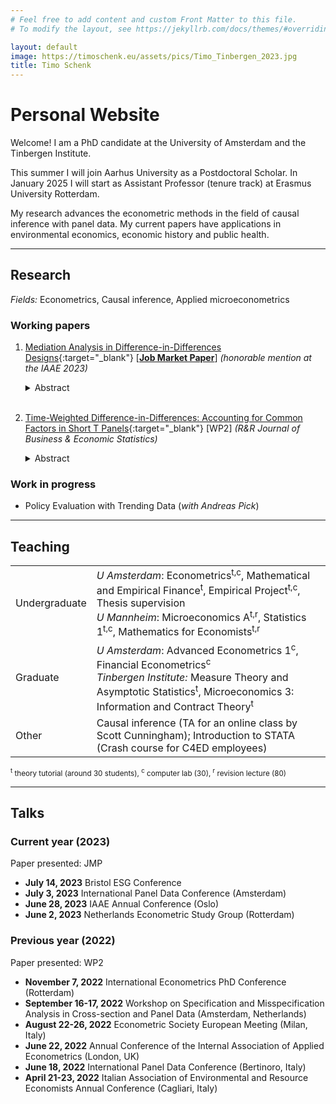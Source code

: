 ```yaml
---
# Feel free to add content and custom Front Matter to this file.
# To modify the layout, see https://jekyllrb.com/docs/themes/#overriding-theme-defaults

layout: default
image: https://timoschenk.eu/assets/pics/Timo_Tinbergen_2023.jpg
title: Timo Schenk
---
```


# Personal Website

Welcome! I am a PhD candidate at the University of Amsterdam and the Tinbergen Institute.

This summer I will join Aarhus University as a Postdoctoral Scholar. In January 2025 I will start as Assistant Professor (tenure track) at Erasmus University Rotterdam.

My research advances the econometric methods in the field of causal inference with panel data.
My current papers have applications in environmental economics, economic history and public health.

---

## Research

*Fields:* Econometrics, Causal inference, Applied microeconometrics

### Working papers

1. [Mediation Analysis in Difference-in-Differences Designs](https://drive.google.com/file/d/130-EkbrX10qEfPcEJa-mZc1i5pk4P94o/view?usp=drive_link){:target="_blank"} [**<ins>Job Market Paper</ins>**] *(honorable mention at the IAAE 2023)*
    <details>
	    <summary>Abstract  </summary>  
        <small>
        This paper develops strategies to understand the mechanisms behind treatment effects in difference-in-differences (DiD) designs. 
        Building on concepts from mediation analysis, I present identification strategies for the part of the average treatment effect that is caused by the treatment affecting a mediating variable. 
        The sequential DiD approach requires additional parallel trend assumptions, a restriction on the mediator effect heterogeneity, and monotonicity of the treatment effect on the mediator. 
        To avoid some of these restrictions, I present a two-sample approach, which includes results from other studies. 
        I propose robust inference procedures on the proportion of the total effect a particular channel can explain. 
        I revisit two empirical studies to show how researchers can use these approaches in practice.  
        </small>
    </details><br>

2. [Time-Weighted Difference-in-Differences: Accounting for Common Factors in Short T Panels](https://papers.tinbergen.nl/23004.pdf){:target="_blank"} [WP2] *(R&R Journal of Business & Economic Statistics)*
    <details>
	    <summary>Abstract</summary>  
       <small>
      I propose a time-weighted difference-in-differences (TWDID) estimation approach that is robust against time-varying common factors in short T panels. Time weighting substantially reduces both bias and variance compared to an unweighted DID estimator through balancing the pre-treatment and post-treatment factors. To conduct valid inference on the average treatment effect, I develop a correction term that adjusts conventional standard errors for the presence of weight estimation uncertainty. Revisiting a study on the effect of a cap-and-trade program on NOx emissions, TWDID estimation reduces the standard errors of the estimated treatment effect by 10% compared to a conventional DID approach.  
       </small>
    </details>


### Work in progress

- Policy Evaluation with Trending Data (*with Andreas Pick*)
  
---

## Teaching


|               |                                             |
|---------------|-----------------------------------------------------------------------------------|
| Undergraduate  | *U Amsterdam*: Econometrics<sup>t,c</sup>, Mathematical and Empirical Finance<sup>t</sup>, Empirical Project<sup>t,c</sup>, Thesis supervision <br /> *U Mannheim*: Microeconomics A<sup>t,r</sup>, Statistics 1<sup>t,c</sup>, Mathematics for Economists<sup>t,r</sup>   |
| Graduate| *U Amsterdam*: Advanced Econometrics 1<sup>c</sup>, Financial Econometrics<sup>c</sup> <br /> *Tinbergen Institute:* Measure Theory and Asymptotic Statistics<sup>t</sup>, Microeconomics 3: Information and Contract Theory<sup>t</sup>  |
| Other     | Causal inference (TA for an online class by Scott Cunningham); Introduction to STATA (Crash course for C4ED employees)  |


<small><sup>t</sup> theory tutorial (around 30 students), <sup>c</sup> computer lab (30), <sup>r</sup> revision lecture (80)</small>

---

## Talks

### Current year (2023)

Paper presented: JMP

- **July 14, 2023** Bristol ESG Conference
- **July 3, 2023** International Panel Data Conference (Amsterdam)
- **June 28, 2023** IAAE Annual Conference (Oslo)
- **June 2, 2023** Netherlands Econometric Study Group (Rotterdam)

### Previous year (2022)

Paper presented: WP2

- **November 7, 2022** International Econometrics PhD Conference (Rotterdam)
- **September 16-17, 2022** Workshop on Specification and Misspecification Analysis in Cross-section and Panel Data (Amsterdam, Netherlands)
- **August 22-26, 2022**  Econometric Society European Meeting (Milan, Italy)
- **June 22, 2022** Annual Conference of the Internal Association of Applied Econometrics (London, UK)
- **June 18, 2022** International Panel Data Conference (Bertinoro, Italy)
- **April 21-23, 2022** Italian Association of Environmental and Resource Economists Annual Conference (Cagliari, Italy)